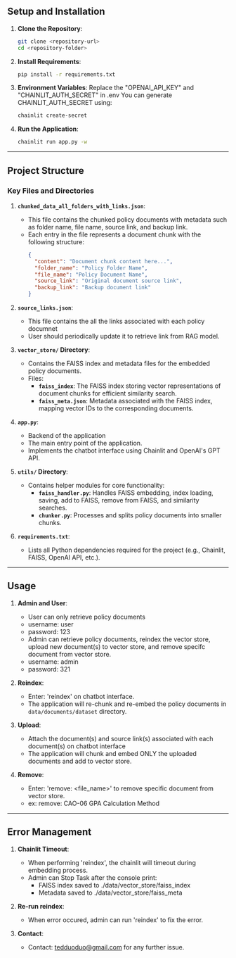 ## **Setup and Installation**

1. **Clone the Repository**:
   ```bash
   git clone <repository-url>
   cd <repository-folder>
   ```

2. **Install Requirements**:
   ```bash
   pip install -r requirements.txt
   ```

3. **Environment Variables**:
   Replace the "OPENAI_API_KEY" and "CHAINLIT_AUTH_SECRET" in .env
   You can generate CHAINLIT_AUTH_SECRET using: 
    ```bash
   chainlit create-secret
   ```

4. **Run the Application**:
   ```bash
   chainlit run app.py -w
   ```

---

## **Project Structure**

### **Key Files and Directories**

1. **`chunked_data_all_folders_with_links.json`**:
   - This file contains the chunked policy documents with metadata such as folder name, file name, source link, and backup link.
   - Each entry in the file represents a document chunk with the following structure:
     ```json
     {
       "content": "Document chunk content here...",
       "folder_name": "Policy Folder Name",
       "file_name": "Policy Document Name",
       "source_link": "Original document source link",
       "backup_link": "Backup document link"
     }
     ```

1. **`source_links.json`**:
   - This file contains the all the links associated with each policy documnet
   - User should periodically update it to retrieve link from RAG model.  

2. **`vector_store/` Directory**:
   - Contains the FAISS index and metadata files for the embedded policy documents.
   - Files:
     - **`faiss_index`**: The FAISS index storing vector representations of document chunks for efficient similarity search.
     - **`faiss_meta.json`**: Metadata associated with the FAISS index, mapping vector IDs to the corresponding documents.

3. **`app.py`**:
   - Backend of the application
   - The main entry point of the application.
   - Implements the chatbot interface using Chainlit and OpenAI's GPT API.

4. **`utils/` Directory**:
   - Contains helper modules for core functionality:
     - **`faiss_handler.py`**: Handles FAISS embedding, index loading, saving, add to FAISS, remove from FAISS, and similarity searches.
     - **`chunker.py`**: Processes and splits policy documents into smaller chunks.

5. **`requirements.txt`**:
   - Lists all Python dependencies required for the project (e.g., Chainlit, FAISS, OpenAI API, etc.).

---

## **Usage**

1. **Admin and User**:
   - User can only retrieve policy documents
    - username: user
    - password: 123
   - Admin can retrieve policy documents, reindex the vector store, upload new document(s) to vector store, and remove specifc document from vector store.
    - username: admin
    - password: 321

2. **Reindex**:
   - Enter: 'reindex' on chatbot interface.
   - The application will re-chunk and re-embed the policy documents in `data/documents/dataset` directory.

3. **Upload**:
   - Attach the document(s) and source link(s) associated with each document(s) on chatbot interface
   - The application will chunk and embed ONLY the uploaded documents and add to vector store.

4. **Remove**:
   - Enter: 'remove: <file_name>' to remove specific document from vector store.
   - ex: remove: CAO-06 GPA Calculation Method
---

## **Error Management**

1. **Chainlit Timeout**:
   - When performing 'reindex', the chainlit will timeout during embedding process.
   - Admin can Stop Task after the console print: 
      - FAISS index saved to ./data/vector_store/faiss_index
      - Metadata saved to ./data/vector_store/faiss_meta

2. **Re-run reindex**:
   - When error occured, admin can run 'reindex' to fix the error.

3. **Contact**:
   - Contact: tedduoduo@gmail.com for any further issue.

